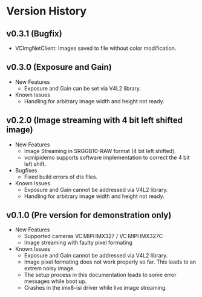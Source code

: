 # Version History

## v0.3.1 (Bugfix)
  * VCImgNetClient: Images saved to file without color modification.

## v0.3.0 (Exposure and Gain)
  * New Features
    * Exposure and Gain can be set via V4L2 library.
  * Known Issues
    * Handling for arbitrary image width and height not ready.     

## v0.2.0 (Image streaming with 4 bit left shifted image)
  * New Features
    * Image Streaming in SRGGB10-RAW format (4 bit left shifted).
    * vcmipidemo supports software implementation to correct the 4 bit left shift.
  * Bugfixes
    * Fixed build errors of dts files.
  * Known Issues
    * Exposure and Gain cannot be addressed via V4L2 library.
    * Handling for arbitrary image width and height not ready.

## v0.1.0 (Pre version for demonstration only)
  * New Features
    * Supported cameras VC MIPI IMX327 / VC MIPI IMX327C
    * Image streaming with faulty pixel formating
  * Known Issues
    * Exposure and Gain cannot be addressed via V4L2 library.
    * Image pixel formating does not work properly so far. This leads to an extrem noisy image.
    * The setup process in this documentation leads to some error messages while boot up.
    * Crashes in the imx8-isi driver while live image streaming.
